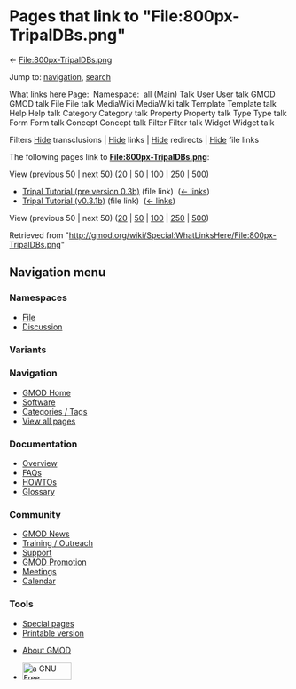 <div id="mw-page-base" class="noprint">

</div>

<div id="mw-head-base" class="noprint">

</div>

<div id="content" class="mw-body" role="main">

<span id="top"></span>

<div id="mw-js-message" style="display:none;">

</div>



# <span dir="auto">Pages that link to "File:800px-TripalDBs.png"</span>

<div id="bodyContent">

<div id="contentSub">

←
[File:800px-TripalDBs.png](/wiki/File:800px-TripalDBs.png "File:800px-TripalDBs.png")

</div>

<div id="jump-to-nav" class="mw-jump">

Jump to: [navigation](#mw-navigation), [search](#p-search)

</div>

<div id="mw-content-text">

What links here Page:  Namespace:  all (Main) Talk User User talk GMOD
GMOD talk File File talk MediaWiki MediaWiki talk Template Template talk
Help Help talk Category Category talk Property Property talk Type Type
talk Form Form talk Concept Concept talk Filter Filter talk Widget
Widget talk

Filters
[Hide](/mediawiki/index.php?title=Special:WhatLinksHere/File:800px-TripalDBs.png&hidetrans=1 "Special:WhatLinksHere/File:800px-TripalDBs.png")
transclusions \|
[Hide](/mediawiki/index.php?title=Special:WhatLinksHere/File:800px-TripalDBs.png&hidelinks=1 "Special:WhatLinksHere/File:800px-TripalDBs.png")
links \|
[Hide](/mediawiki/index.php?title=Special:WhatLinksHere/File:800px-TripalDBs.png&hideredirs=1 "Special:WhatLinksHere/File:800px-TripalDBs.png")
redirects \|
[Hide](/mediawiki/index.php?title=Special:WhatLinksHere/File:800px-TripalDBs.png&hideimages=1 "Special:WhatLinksHere/File:800px-TripalDBs.png")
file links

The following pages link to
**[File:800px-TripalDBs.png](/wiki/File:800px-TripalDBs.png "File:800px-TripalDBs.png")**:

View (previous 50 \| next 50)
([20](/mediawiki/index.php?title=Special:WhatLinksHere/File:800px-TripalDBs.png&limit=20 "Special:WhatLinksHere/File:800px-TripalDBs.png")
\|
[50](/mediawiki/index.php?title=Special:WhatLinksHere/File:800px-TripalDBs.png&limit=50 "Special:WhatLinksHere/File:800px-TripalDBs.png")
\|
[100](/mediawiki/index.php?title=Special:WhatLinksHere/File:800px-TripalDBs.png&limit=100 "Special:WhatLinksHere/File:800px-TripalDBs.png")
\|
[250](/mediawiki/index.php?title=Special:WhatLinksHere/File:800px-TripalDBs.png&limit=250 "Special:WhatLinksHere/File:800px-TripalDBs.png")
\|
[500](/mediawiki/index.php?title=Special:WhatLinksHere/File:800px-TripalDBs.png&limit=500 "Special:WhatLinksHere/File:800px-TripalDBs.png"))

- [Tripal Tutorial (pre version
  0.3b)](/wiki/Tripal_Tutorial_(pre_version_0.3b) "Tripal Tutorial (pre version 0.3b)")
  (file link) ‎ <span class="mw-whatlinkshere-tools">([←
  links](/mediawiki/index.php?title=Special:WhatLinksHere&target=Tripal+Tutorial+%28pre+version+0.3b%29 "Special:WhatLinksHere"))</span>
- [Tripal Tutorial
  (v0.3.1b)](/wiki/Tripal_Tutorial_(v0.3.1b) "Tripal Tutorial (v0.3.1b)")
  (file link) ‎ <span class="mw-whatlinkshere-tools">([←
  links](/mediawiki/index.php?title=Special:WhatLinksHere&target=Tripal+Tutorial+%28v0.3.1b%29 "Special:WhatLinksHere"))</span>

View (previous 50 \| next 50)
([20](/mediawiki/index.php?title=Special:WhatLinksHere/File:800px-TripalDBs.png&limit=20 "Special:WhatLinksHere/File:800px-TripalDBs.png")
\|
[50](/mediawiki/index.php?title=Special:WhatLinksHere/File:800px-TripalDBs.png&limit=50 "Special:WhatLinksHere/File:800px-TripalDBs.png")
\|
[100](/mediawiki/index.php?title=Special:WhatLinksHere/File:800px-TripalDBs.png&limit=100 "Special:WhatLinksHere/File:800px-TripalDBs.png")
\|
[250](/mediawiki/index.php?title=Special:WhatLinksHere/File:800px-TripalDBs.png&limit=250 "Special:WhatLinksHere/File:800px-TripalDBs.png")
\|
[500](/mediawiki/index.php?title=Special:WhatLinksHere/File:800px-TripalDBs.png&limit=500 "Special:WhatLinksHere/File:800px-TripalDBs.png"))

</div>

<div class="printfooter">

Retrieved from
"<http://gmod.org/wiki/Special:WhatLinksHere/File:800px-TripalDBs.png>"

</div>

<div id="catlinks" class="catlinks catlinks-allhidden">

</div>

<div class="visualClear">

</div>

</div>

</div>

<div id="mw-navigation">

## Navigation menu

<div id="mw-head">



<div id="left-navigation">

<div id="p-namespaces" class="vectorTabs" role="navigation"
aria-labelledby="p-namespaces-label">

### Namespaces

- <span id="ca-nstab-image"><a href="/wiki/File:800px-TripalDBs.png" accesskey="c"
  title="View the file page [c]">File</a></span>
- <span id="ca-talk"><a
  href="/mediawiki/index.php?title=File_talk:800px-TripalDBs.png&amp;action=edit&amp;redlink=1"
  accesskey="t"
  title="Discussion about the content page [t]">Discussion</a></span>

</div>

<div id="p-variants" class="vectorMenu emptyPortlet" role="navigation"
aria-labelledby="p-variants-label">

### 

### Variants[](#)

<div class="menu">

</div>

</div>

</div>

<div id="right-navigation">





</div>



</div>

</div>

</div>

<div id="mw-panel">

<div id="p-logo" role="banner">

<a href="/wiki/Main_Page"
style="background-image: url(http://gmod.org/images/GMOD-cogs.png);"
title="Visit the main page"></a>

</div>

<div id="p-Navigation" class="portal" role="navigation"
aria-labelledby="p-Navigation-label">

### Navigation

<div class="body">

- <span id="n-GMOD-Home">[GMOD Home](/wiki/Main_Page)</span>
- <span id="n-Software">[Software](/wiki/GMOD_Components)</span>
- <span id="n-Categories-.2F-Tags">[Categories /
  Tags](/wiki/Categories)</span>
- <span id="n-View-all-pages">[View all
  pages](/wiki/Special:AllPages)</span>

</div>

</div>

<div id="p-Documentation" class="portal" role="navigation"
aria-labelledby="p-Documentation-label">

### Documentation

<div class="body">

- <span id="n-Overview">[Overview](/wiki/Overview)</span>
- <span id="n-FAQs">[FAQs](/wiki/Category:FAQ)</span>
- <span id="n-HOWTOs">[HOWTOs](/wiki/Category:HOWTO)</span>
- <span id="n-Glossary">[Glossary](/wiki/Glossary)</span>

</div>

</div>

<div id="p-Community" class="portal" role="navigation"
aria-labelledby="p-Community-label">

### Community

<div class="body">

- <span id="n-GMOD-News">[GMOD News](/wiki/GMOD_News)</span>
- <span id="n-Training-.2F-Outreach">[Training /
  Outreach](/wiki/Training_and_Outreach)</span>
- <span id="n-Support">[Support](/wiki/Support)</span>
- <span id="n-GMOD-Promotion">[GMOD
  Promotion](/wiki/GMOD_Promotion)</span>
- <span id="n-Meetings">[Meetings](/wiki/Meetings)</span>
- <span id="n-Calendar">[Calendar](/wiki/Calendar)</span>

</div>

</div>

<div id="p-tb" class="portal" role="navigation"
aria-labelledby="p-tb-label">

### Tools

<div class="body">

- <span id="t-specialpages"><a href="/wiki/Special:SpecialPages" accesskey="q"
  title="A list of all special pages [q]">Special pages</a></span>
- <span id="t-print"><a
  href="/mediawiki/index.php?title=Special:WhatLinksHere/File:800px-TripalDBs.png&amp;printable=yes"
  rel="alternate" accesskey="p"
  title="Printable version of this page [p]">Printable version</a></span>

</div>

</div>

</div>

</div>

<div id="footer" role="contentinfo">

- <span id="footer-places-about">[About
  GMOD](/wiki/GMOD:About "GMOD:About")</span>

<!-- -->

- <span id="footer-copyrightico">[<img src="http://www.gnu.org/graphics/gfdl-logo-small.png" width="88"
  height="31" alt="a GNU Free Documentation License" />](http://www.gnu.org/licenses/fdl-1.3.html)</span>


<div style="clear:both">

</div>

</div>
